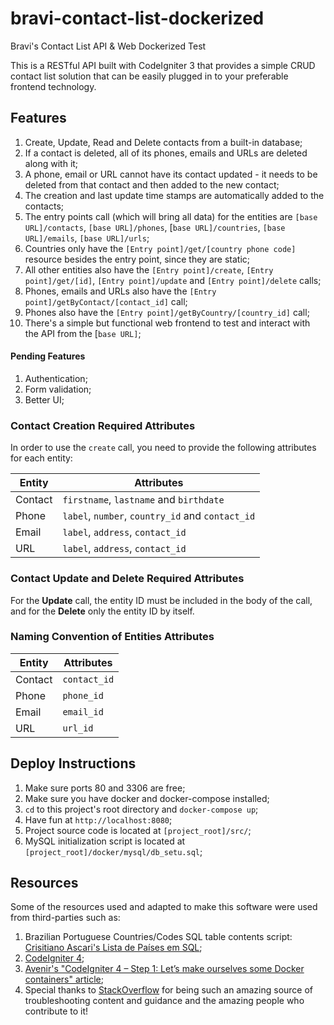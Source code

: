 # bravi-contact-list-dockerized
Bravi's Contact List API & Web Dockerized Test

This is a RESTful API built with CodeIgniter 3 that provides a simple CRUD contact list solution that can be easily plugged in to your preferable frontend technology.

## Features

1. Create, Update, Read and Delete contacts from a built-in database;
2. If a contact is deleted, all of its phones, emails and URLs are deleted along with it;
3. A phone, email or URL cannot have its contact updated - it needs to be deleted from that contact and then added to the new contact;
4. The creation and last update time stamps are automatically added to the contacts;
5. The entry points call (which will bring all data) for the entities are `[base URL]/contacts`, `[base URL]/phones`, [`base URL]/countries`, `[base URL]/emails`, `[base URL]/urls`;
6. Countries only have the `[Entry point]/get/[country phone code]` resource besides the entry point, since they are static;
7. All other entities also have the `[Entry point]/create`, `[Entry point]/get/[id]`, `[Entry point]/update` and `[Entry point]/delete` calls;
8. Phones, emails and URLs also have the `[Entry point]/getByContact/[contact_id]` call;
9. Phones also have the `[Entry point]/getByCountry/[country_id]` call;
10. There's a simple but functional web frontend to test and interact with the API from the [`base URL]`;

#### Pending Features

1. Authentication;
2. Form validation;
3. Better UI;


### Contact Creation Required Attributes

In order to use the `create` call, you need to provide the following attributes for each entity:

| Entity | Attributes |
|--|--|
| Contact | `firstname`, `lastname` and `birthdate` |
| Phone | `label`, `number`, `country_id` and `contact_id` |
| Email | `label`, `address`, `contact_id` |
| URL | `label`, `address`, `contact_id` |

### Contact Update and Delete Required Attributes

For the **Update** call, the entity ID must be included in the body of the call, and for the **Delete** only the entity ID by itself.

### Naming Convention of Entities Attributes

| Entity | Attributes |
|--|--|
| Contact | `contact_id` | `contact_firstname` | `contact_lastname` | `contact_birthdate` |
| Phone | `phone_id` | `phone_label` | `phone_number` | `phone_country` | `phone_contact` |
| Email | `email_id` | `email_label` | `email_address` | `email_contact` |
| URL | `url_id` | `url_label` | `url_address` | `url_contact` |

## Deploy Instructions

1. Make sure ports 80 and 3306 are free;
2. Make sure you have docker and docker-compose installed;
3. `cd` to this project's root directory and `docker-compose up`;
4. Have fun at `http://localhost:8080`;
5. Project source code is located at `[project_root]/src/`;
6. MySQL initialization script is located at `[project_root]/docker/mysql/db_setu.sql`;

## Resources

Some of the resources used and adapted to make this software were used from third-parties such as:

1. Brazilian Portuguese Countries/Codes SQL table contents script: [Crisitiano Ascari's Lista de Países em SQL](https://github.com/cristianoascari/lista-de-paises-em-sql);
2. [CodeIgniter 4](https://codeigniter.com/user_guide/index.html);
3. [Avenir's "CodeIgniter 4 – Step 1: Let’s make ourselves some Docker containers" article](https://avenir.ro/codeigniter-4-using-docker-apache-mysql/);
4. Special thanks to [StackOverflow](https://stackoverflow.com/) for being such an amazing source of troubleshooting content and guidance and the amazing people who contribute to it!